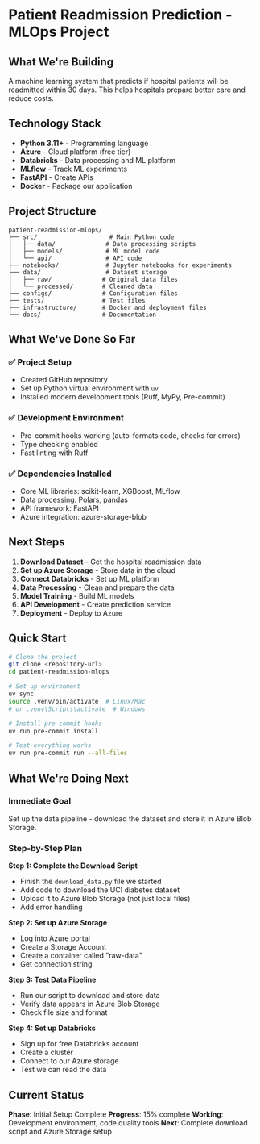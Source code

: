 # Patient Readmission Prediction - MLOps Project

## What We're Building

A machine learning system that predicts if hospital patients will be readmitted within 30 days. This helps hospitals prepare better care and reduce costs.

## Technology Stack

- **Python 3.11+** - Programming language
- **Azure** - Cloud platform (free tier)
- **Databricks** - Data processing and ML platform
- **MLflow** - Track ML experiments
- **FastAPI** - Create APIs
- **Docker** - Package our application

## Project Structure

```
patient-readmission-mlops/
├── src/                    # Main Python code
│   ├── data/              # Data processing scripts
│   ├── models/            # ML model code
│   └── api/               # API code
├── notebooks/             # Jupyter notebooks for experiments
├── data/                  # Dataset storage
│   ├── raw/              # Original data files
│   └── processed/        # Cleaned data
├── configs/              # Configuration files
├── tests/                # Test files
├── infrastructure/       # Docker and deployment files
└── docs/                 # Documentation
```

## What We've Done So Far

### ✅ Project Setup
- Created GitHub repository
- Set up Python virtual environment with `uv`
- Installed modern development tools (Ruff, MyPy, Pre-commit)

### ✅ Development Environment
- Pre-commit hooks working (auto-formats code, checks for errors)
- Type checking enabled
- Fast linting with Ruff

### ✅ Dependencies Installed
- Core ML libraries: scikit-learn, XGBoost, MLflow
- Data processing: Polars, pandas
- API framework: FastAPI
- Azure integration: azure-storage-blob

## Next Steps

1. **Download Dataset** - Get the hospital readmission data
2. **Set up Azure Storage** - Store data in the cloud
3. **Connect Databricks** - Set up ML platform
4. **Data Processing** - Clean and prepare the data
5. **Model Training** - Build ML models
6. **API Development** - Create prediction service
7. **Deployment** - Deploy to Azure

## Quick Start

```bash
# Clone the project
git clone <repository-url>
cd patient-readmission-mlops

# Set up environment
uv sync
source .venv/bin/activate  # Linux/Mac
# or .venv\Scripts\activate  # Windows

# Install pre-commit hooks
uv run pre-commit install

# Test everything works
uv run pre-commit run --all-files
```

## What We're Doing Next

### Immediate Goal
Set up the data pipeline - download the dataset and store it in Azure Blob Storage.

### Step-by-Step Plan

**Step 1: Complete the Download Script**
- Finish the `download_data.py` file we started
- Add code to download the UCI diabetes dataset
- Upload it to Azure Blob Storage (not just local files)
- Add error handling

**Step 2: Set up Azure Storage**
- Log into Azure portal
- Create a Storage Account
- Create a container called "raw-data"
- Get connection string

**Step 3: Test Data Pipeline**
- Run our script to download and store data
- Verify data appears in Azure Blob Storage
- Check file size and format

**Step 4: Set up Databricks**
- Sign up for free Databricks account
- Create a cluster
- Connect to our Azure storage
- Test we can read the data

## Current Status

**Phase**: Initial Setup Complete
**Progress**: 15% complete
**Working**: Development environment, code quality tools
**Next**: Complete download script and Azure Storage setup
